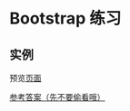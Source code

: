 # Bootstrap 练习


## 实例

预览<a href="../examples/bootstrap-practice.html">页面



<a href="../examples/bootstrap-practice.zip">参考答案（先不要偷看哦）</a>

